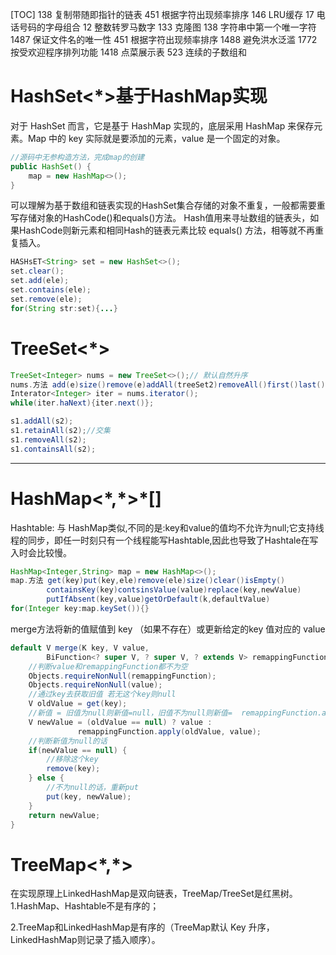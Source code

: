 [TOC]
138 复制带随即指针的链表
451 根据字符出现频率排序
146 LRU缓存
17 电话号码的字母组合
12 整数转罗马数字
133 克隆图
138 字符串中第一个唯一字符
1487 保证文件名的唯一性
451 根据字符出现频率排序
1488 避免洪水泛滥
1772 按受欢迎程序排列功能
1418 点菜展示表
523 连续的子数组和

# HashSet<\*>基于HashMap实现
对于 HashSet 而言，它是基于 HashMap 实现的，底层采用 HashMap 来保存元素。Map 中的 key 实际就是要添加的元素，value 是一个固定的对象。
```java
//源码中无参构造方法，完成map的创建
public HashSet() {
    map = new HashMap<>();
}
```

可以理解为基于数组和链表实现的HashSet集合存储的对象不重复，一般都需要重写存储对象的HashCode()和equals()方法。
Hash值用来寻址数组的链表头，如果HashCode则新元素和相同Hash的链表元素比较 equals() 方法，相等就不再重复插入。
```java
HASHsET<String> set = new HashSet<>();
set.clear();
set.add(ele);
set.contains(ele);
set.remove(ele);
for(String str:set){...}
```

# TreeSet<\*>
```java
TreeSet<Integer> nums = new TreeSet<>();// 默认自然升序
nums.方法 add(e)size()remove(e)addAll(treeSet2)removeAll()first()last()pollFirst()pollLast()isEmpty()clear()contains(e)
Interator<Integer> iter = nums.iterator();
while(iter.haNext){iter.next()};

s1.addAll(s2);
s1.retainAll(s2);//交集
s1.removeAll(s2);
s1.containsAll(s2);
```


---




# HashMap<\*,\*>\*[] 
Hashtable: 与 HashMap类似,不同的是:key和value的值均不允许为null;它支持线程的同步，即任一时刻只有一个线程能写Hashtable,因此也导致了Hashtale在写入时会比较慢。
```java
HashMap<Integer,String> map = new HashMap<>();
map.方法 get(key)put(key,ele)remove(ele)size()clear()isEmpty()
        containsKey(key)contsinsValue(value)replace(key,newValue)
        putIfAbsent(key,value)getOrDefault(k,defaultValue)
for(Integer key:map.keySet()){}
```
merge方法将新的值赋值到 key （如果不存在）或更新给定的key 值对应的 value

```java
default V merge(K key, V value,
        BiFunction<? super V, ? super V, ? extends V> remappingFunction) {
    //判断value和remappingFunction都不为空        
    Objects.requireNonNull(remappingFunction);
    Objects.requireNonNull(value);
    //通过key去获取旧值 若无这个key则null
    V oldValue = get(key);
    //新值 = 旧值为null则新值=null，旧值不为null则新值=  remappingFunction.apply(旧值, 新值);
    V newValue = (oldValue == null) ? value :
               remappingFunction.apply(oldValue, value);
    //判断新值为null的话           
    if(newValue == null) {
        //移除这个key
        remove(key);
    } else {
        //不为null的话，重新put
        put(key, newValue);
    }
    return newValue;
}
```
# TreeMap<\*,\*>
在实现原理上LinkedHashMap是双向链表，TreeMap/TreeSet是红黑树。
1.HashMap、Hashtable不是有序的；

2.TreeMap和LinkedHashMap是有序的（TreeMap默认 Key 升序，LinkedHashMap则记录了插入顺序）。
